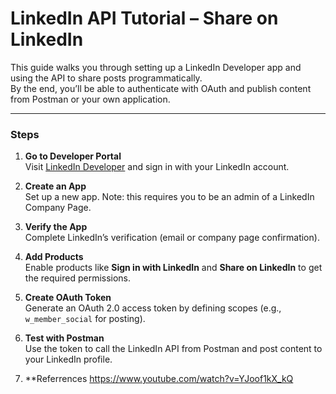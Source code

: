 # LinkedIn API Tutorial – Share on LinkedIn

This guide walks you through setting up a LinkedIn Developer app and using the API to share posts programmatically.  
By the end, you’ll be able to authenticate with OAuth and publish content from Postman or your own application.  

---

### Steps

1. **Go to Developer Portal**  
   Visit [LinkedIn Developer](https://developer.linkedin.com/) and sign in with your LinkedIn account.  

2. **Create an App**  
   Set up a new app. Note: this requires you to be an admin of a LinkedIn Company Page.  

3. **Verify the App**  
   Complete LinkedIn’s verification (email or company page confirmation).  

4. **Add Products**  
   Enable products like **Sign in with LinkedIn** and **Share on LinkedIn** to get the required permissions.  

5. **Create OAuth Token**  
   Generate an OAuth 2.0 access token by defining scopes (e.g., `w_member_social` for posting).  

6. **Test with Postman**  
   Use the token to call the LinkedIn API from Postman and post content to your LinkedIn profile.  

7. **Referrences
   https://www.youtube.com/watch?v=YJoof1kX_kQ
